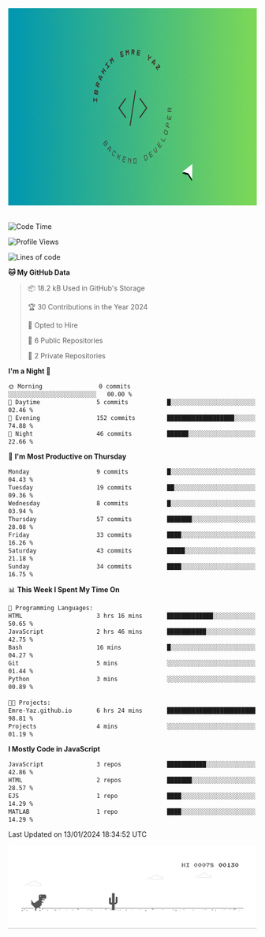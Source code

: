 <a href="https://emre-yaz.github.io/" target="_blank">
  <img src="Logo.gif" alt="Personal Logo" width="900" height="400">
</a>
<br>
<br>

<!--START_SECTION:waka-->
![Code Time](http://img.shields.io/badge/Code%20Time-9%20hrs%2039%20mins-blue)

![Profile Views](http://img.shields.io/badge/Profile%20Views-14-blue)

![Lines of code](https://img.shields.io/badge/From%20Hello%20World%20I%27ve%20Written-613.7%20thousand%20lines%20of%20code-blue)

**🐱 My GitHub Data** 

> 📦 18.2 kB Used in GitHub's Storage 
 > 
> 🏆 30 Contributions in the Year 2024
 > 
> 💼 Opted to Hire
 > 
> 📜 6 Public Repositories 
 > 
> 🔑 2 Private Repositories 
 > 
**I'm a Night 🦉** 

```text
🌞 Morning                0 commits           ░░░░░░░░░░░░░░░░░░░░░░░░░   00.00 % 
🌆 Daytime                5 commits           █░░░░░░░░░░░░░░░░░░░░░░░░   02.46 % 
🌃 Evening                152 commits         ███████████████████░░░░░░   74.88 % 
🌙 Night                  46 commits          ██████░░░░░░░░░░░░░░░░░░░   22.66 % 
```
📅 **I'm Most Productive on Thursday** 

```text
Monday                   9 commits           █░░░░░░░░░░░░░░░░░░░░░░░░   04.43 % 
Tuesday                  19 commits          ██░░░░░░░░░░░░░░░░░░░░░░░   09.36 % 
Wednesday                8 commits           █░░░░░░░░░░░░░░░░░░░░░░░░   03.94 % 
Thursday                 57 commits          ███████░░░░░░░░░░░░░░░░░░   28.08 % 
Friday                   33 commits          ████░░░░░░░░░░░░░░░░░░░░░   16.26 % 
Saturday                 43 commits          █████░░░░░░░░░░░░░░░░░░░░   21.18 % 
Sunday                   34 commits          ████░░░░░░░░░░░░░░░░░░░░░   16.75 % 
```


📊 **This Week I Spent My Time On** 

```text
💬 Programming Languages: 
HTML                     3 hrs 16 mins       █████████████░░░░░░░░░░░░   50.65 % 
JavaScript               2 hrs 46 mins       ███████████░░░░░░░░░░░░░░   42.75 % 
Bash                     16 mins             █░░░░░░░░░░░░░░░░░░░░░░░░   04.27 % 
Git                      5 mins              ░░░░░░░░░░░░░░░░░░░░░░░░░   01.44 % 
Python                   3 mins              ░░░░░░░░░░░░░░░░░░░░░░░░░   00.89 % 

🐱‍💻 Projects: 
Emre-Yaz.github.io       6 hrs 24 mins       █████████████████████████   98.81 % 
Projects                 4 mins              ░░░░░░░░░░░░░░░░░░░░░░░░░   01.19 % 
```

**I Mostly Code in JavaScript** 

```text
JavaScript               3 repos             ███████████░░░░░░░░░░░░░░   42.86 % 
HTML                     2 repos             ███████░░░░░░░░░░░░░░░░░░   28.57 % 
EJS                      1 repo              ████░░░░░░░░░░░░░░░░░░░░░   14.29 % 
MATLAB                   1 repo              ████░░░░░░░░░░░░░░░░░░░░░   14.29 % 
```




 Last Updated on 13/01/2024 18:34:52 UTC
<!--END_SECTION:waka-->

![Alt Text](dino.gif)

<!--
**Emre-Yaz/emre-yaz** is a ✨ _special_ ✨ repository because its `README.md` (this file) appears on your GitHub profile.
-->
